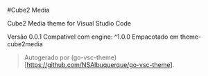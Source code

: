 #Cube2 Media

Cube2 Media theme for Visual Studio Code

Versão 0.0.1
Compatível com engine: ^1.0.0
Empacotado em theme-cube2media

> Autogerado por (go-vsc-theme)[https://github.com/NSAlbuquerque/go-vsc-theme].